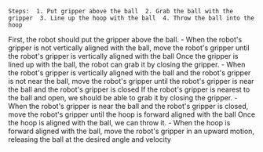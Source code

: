 
    Steps:  1. Put gripper above the ball  2. Grab the ball with the gripper  3. Line up the hoop with the ball  4. Throw the ball into the hoop 

First, the robot should put the gripper above the ball.
    - When the robot's gripper is not vertically aligned with the ball, move the robot's gripper until the robot's gripper is vertically aligned with the ball
    Once the gripper is lined up with the ball, the robot can grab it by closing the gripper.
    - When the robot's gripper is vertically aligned with the ball and the robot's gripper is not near the ball, move the robot's gripper until the robot's gripper is near the ball and the robot's gripper is closed
    If the robot's gripper is nearest to the ball and open, we should be able to grab it by closing the gripper.
    - When the robot's gripper is near the ball and the robot's gripper is closed, move the robot's gripper until the hoop is forward aligned with the ball
    Once the hoop is aligned with the ball, we can throw it.
    - When the hoop is forward aligned with the ball, move the robot's gripper in an upward motion, releasing the ball at the desired angle and velocity